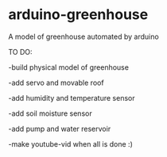 # arduino-greenhouse
A model of greenhouse automated by arduino 

TO DO:

-build physical model of greenhouse

-add servo and movable roof

-add humidity and temperature sensor

-add soil moisture sensor

-add pump and water reservoir

-make youtube-vid when all is done :)
